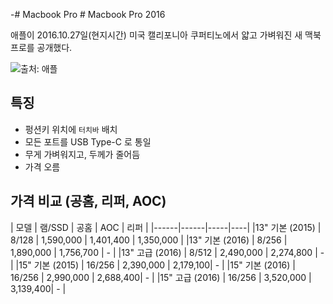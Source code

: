 -# Macbook Pro # Macbook Pro 2016

애플이 2016.10.27일(현지시간) 미국 캘리포니아 쿠퍼티노에서 얇고 가벼워진 새 맥북프로를 공개했다.

![출처: 애플](https://goo.gl/zYdYKp)



## 특징

- 펑션키 위치에 `터치바` 배치
- 모든 포트를 USB Type-C 로 통일
- 무게 가벼워지고, 두께가 줄어듬
- 가격 오름


## 가격 비교 (공홈, 리퍼, AOC)

| 모델 | 램/SSD | 공홈 | AOC | 리퍼 |
|------|------|-----|----|
|13" 기본 (2015) | 8/128 | 1,590,000 | 1,401,400 | 1,350,000 | 
|13" 기본 (2016) | 8/256 | 1,890,000 | 1,756,700 | - |
|13" 고급 (2016) | 8/512 | 2,490,000 | 2,274,800 | - |
|15" 기본 (2015) | 16/256 | 2,390,000 | 2,179,100| - |
|15" 기본 (2016) | 16/256 | 2,990,000 | 2,688,400| - |
|15" 고급 (2016) | 16/256 | 3,520,000 | 3,139,400| - |

